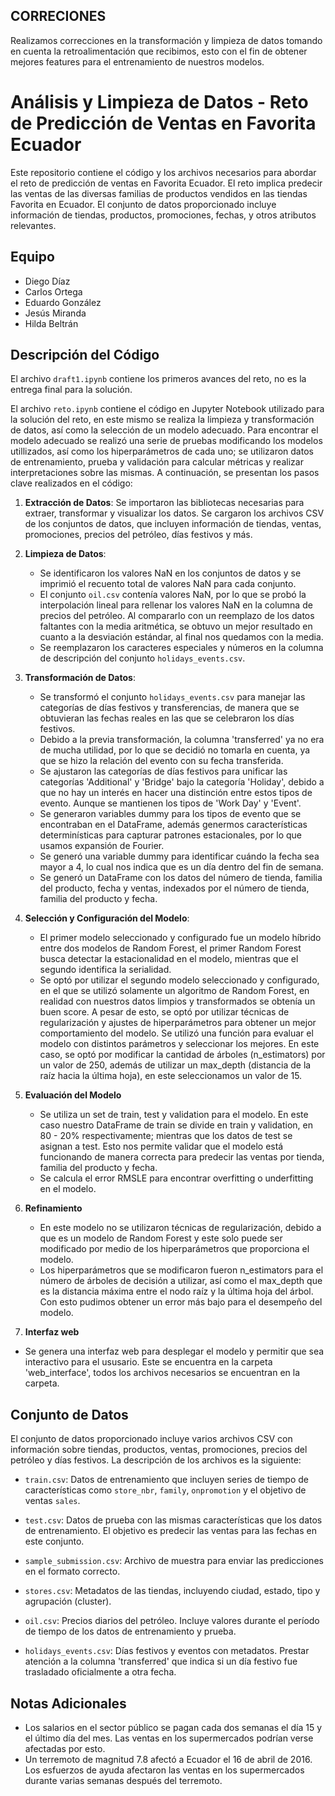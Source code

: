 ## CORRECIONES
Realizamos correcciones  en la transformación y limpieza de datos tomando en cuenta la retroalimentación que recibimos, esto con el fin de obtener mejores features para el entrenamiento de nuestros modelos.

# Análisis y Limpieza de Datos - Reto de Predicción de Ventas en Favorita Ecuador

Este repositorio contiene el código y los archivos necesarios para abordar el reto de predicción de ventas en Favorita Ecuador. El reto implica predecir las ventas de las diversas familias de productos vendidos en las tiendas Favorita en Ecuador. El conjunto de datos proporcionado incluye información de tiendas, productos, promociones, fechas, y otros atributos relevantes.

## Equipo

- Diego Díaz
- Carlos Ortega
- Eduardo González
- Jesús Miranda
- Hilda Beltrán

## Descripción del Código

El archivo `draft1.ipynb` contiene los primeros avances del reto, no es la entrega final para la solución.

El archivo `reto.ipynb` contiene el código en Jupyter Notebook utilizado para la solución del reto, en este mismo se realiza la limpieza y transformación de datos, así como la selección de un modelo adecuado. Para encontrar el modelo adecuado se realizó una serie de pruebas modificando los modelos utillizados, así como los hiperparámetros de cada uno; se utilizaron datos de entrenamiento, prueba y validación para calcular métricas y realizar interpretaciones sobre las mismas. A continuación, se presentan los pasos clave realizados en el código:

1. **Extracción de Datos**: Se importaron las bibliotecas necesarias para extraer, transformar y visualizar los datos. Se cargaron los archivos CSV de los conjuntos de datos, que incluyen información de tiendas, ventas, promociones, precios del petróleo, días festivos y más.

2. **Limpieza de Datos**:
   - Se identificaron los valores NaN en los conjuntos de datos y se imprimió el recuento total de valores NaN para cada conjunto.
   - El conjunto `oil.csv` contenía valores NaN, por lo que se probó la interpolación lineal para rellenar los valores NaN en la columna de precios del petróleo. Al compararlo con un reemplazo de los datos faltantes con la media aritmética, se obtuvo un mejor resultado en cuanto a la desviación estándar, al final nos quedamos con la media.
   - Se reemplazaron los caracteres especiales y números en la columna de descripción del conjunto `holidays_events.csv`.

3. **Transformación de Datos**:
   - Se transformó el conjunto `holidays_events.csv` para manejar las categorías de días festivos y transferencias, de manera que se obtuvieran las fechas reales en las que se celebraron los días festivos.
   - Debido a la previa transformación, la columna 'transferred' ya no era de mucha utilidad, por lo que se decidió no tomarla en cuenta, ya que se hizo la relación del evento con su fecha transferida.
   - Se ajustaron las categorías de días festivos para unificar las categorías 'Additional' y 'Bridge' bajo la categoría 'Holiday', debido a que no hay un interés en hacer una distinción entre estos tipos de evento. Aunque se mantienen los tipos de 'Work Day' y 'Event'.
   - Se generaron variables dummy para los tipos de evento que se encontraban en el DataFrame, además genermos características determinísticas para capturar patrones estacionales, por lo que usamos expansión de Fourier.
   - Se generó una variable dummy para identificar cuándo la fecha sea mayor a 4, lo cual nos indica que es un día dentro del fin de semana.
   - Se generó un DataFrame con los datos del número de tienda, familia del producto, fecha y ventas, indexados por el número de tienda, familia del producto y fecha.
  
 4. **Selección y Configuración del Modelo**:
    - El primer modelo seleccionado y configurado fue un modelo híbrido entre dos modelos de Random Forest, el primer Random Forest busca detectar la estacionalidad en el modelo, mientras que el segundo identifica la serialidad.
    - Se optó por utilizar el segundo modelo seleccionado y configurado, en el que se utilizó solamente un algoritmo de Random Forest, en realidad con nuestros datos limpios y transformados se obtenía un buen score. A pesar de esto, se optó por utilizar técnicas de regularización y ajustes de hiperparámetros para obtener un mejor comportamiento del modelo. Se utilizó una función para evaluar el modelo con distintos parámetros y seleccionar los mejores. En este caso, se optó por modificar la cantidad de árboles (n_estimators) por un valor de 250, además de utilizar un max_depth (distancia de la raíz hacia la última hoja), en este seleccionamos un valor de 15.
   
5. **Evaluación del Modelo**
   - Se utiliza un set de train, test y validation para el modelo. En este caso nuestro DataFrame de train se divide en train y validation, en 80 - 20% respectivamente; mientras que los datos de test se asignan a test. Esto nos permite validar que el modelo está funcionando de manera correcta para predecir las ventas por tienda, familia del producto y fecha.
   - Se calcula el error RMSLE para encontrar overfitting o underfitting en el modelo.

6. **Refinamiento**
   - En este modelo no se utilizaron técnicas de regularización, debido a que es un modelo de Random Forest y este solo puede ser modificado por medio de los hiperparámetros que proporciona el modelo.
   - Los hiperparámetros que se modificaron fueron n_estimators para el número de árboles de decisión a utilizar, así como el max_depth que es la distancia máxima entre el nodo raíz y la última hoja del árbol. Con esto pudimos obtener un error más bajo para el desempeño del modelo.
    
 8. **Interfaz web**
- Se genera una interfaz web para desplegar el modelo y permitir que sea interactivo para el ususario. Este se encuentra en la carpeta 'web_interface', todos los archivos necesarios se encuentran en la carpeta.

## Conjunto de Datos

El conjunto de datos proporcionado incluye varios archivos CSV con información sobre tiendas, productos, ventas, promociones, precios del petróleo y días festivos. La descripción de los archivos es la siguiente:

- `train.csv`: Datos de entrenamiento que incluyen series de tiempo de características como `store_nbr`, `family`, `onpromotion` y el objetivo de ventas `sales`.

- `test.csv`: Datos de prueba con las mismas características que los datos de entrenamiento. El objetivo es predecir las ventas para las fechas en este conjunto.

- `sample_submission.csv`: Archivo de muestra para enviar las predicciones en el formato correcto.

- `stores.csv`: Metadatos de las tiendas, incluyendo ciudad, estado, tipo y agrupación (cluster).

- `oil.csv`: Precios diarios del petróleo. Incluye valores durante el período de tiempo de los datos de entrenamiento y prueba.

- `holidays_events.csv`: Días festivos y eventos con metadatos. Prestar atención a la columna 'transferred' que indica si un día festivo fue trasladado oficialmente a otra fecha.

## Notas Adicionales

- Los salarios en el sector público se pagan cada dos semanas el día 15 y el último día del mes. Las ventas en los supermercados podrían verse afectadas por esto.
- Un terremoto de magnitud 7.8 afectó a Ecuador el 16 de abril de 2016. Los esfuerzos de ayuda afectaron las ventas en los supermercados durante varias semanas después del terremoto.
